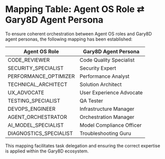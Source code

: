 # Mapping Table: Agent OS Role ⇄ Gary8D Agent Persona

To ensure coherent orchestration between Agent OS roles and Gary8D agent personas, the following mapping has been established:

| Agent OS Role         | Gary8D Agent Persona     |
|-----------------------|--------------------------|
| CODE_REVIEWER         | Code Quality Specialist  |
| SECURITY_SPECIALIST   | Security Expert          |
| PERFORMANCE_OPTIMIZER | Performance Analyst      |
| TECHNICAL_ARCHITECT   | Solution Architect       |
| UX_ADVOCATE           | User Experience Advocate |
| TESTING_SPECIALIST    | QA Tester                |
| DEVOPS_ENGINEER       | Infrastructure Manager   |
| AGENT_ORCHESTRATOR    | Orchestration Manager    |
| AI_MODEL_SPECIALIST   | Model Compliance Officer |
| DIAGNOSTICS_SPECIALIST| Troubleshooting Guru     |

This mapping facilitates task delegation and ensuring the correct expertise is applied within the Gary8D ecosystem.
